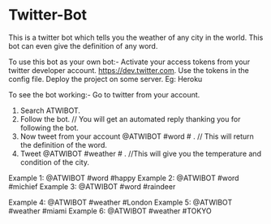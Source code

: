 # Twitter-Bot
This is a twitter bot which tells you the weather of any city in the world. This bot can even give the definition of any word.

To use this bot as your own bot:-
  Activate your access tokens from your twitter developer account. https://dev.twitter.com.
  Use the tokens in the config file.
  Deploy the project on some server. Eg: Heroku
  
To see the bot working:-
  Go to twitter from your account.
  1. Search ATWIBOT.
  2. Follow the bot. // You will get an automated reply thanking you for following the bot.
  3. Now tweet from your account   @ATWIBOT #word #<any word you like> .  // This will return the definition of the word.
  4. Tweet    @ATWIBOT #weather #<city name> .    //This will give you the temperature and condition of the city.
  
  Example 1:   @ATWIBOT #word #happy
  Example 2:   @ATWIBOT #word #michief
  Example 3:   @ATWIBOT #word #raindeer
  
  Example 4:   @ATWIBOT #weather #London
  Example 5:   @ATWIBOT #weather #miami
  Example 6:   @ATWIBOT #weather #TOKYO
